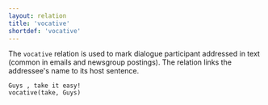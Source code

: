 ```yaml
---
layout: relation
title: 'vocative'
shortdef: 'vocative'
---
```


The `vocative` relation is used to mark dialogue participant addressed
in text (common in emails and newsgroup postings). The relation links
the addressee's name to its host sentence.

~~~ sdparse
Guys , take it easy!
vocative(take, Guys)
~~~
